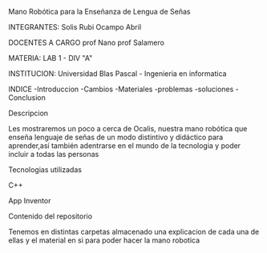 Mano Robótica para la Enseñanza de Lengua de Señas

INTEGRANTES:
Solis Rubi
Ocampo Abril

DOCENTES A CARGO
prof Nano
prof Salamero

MATERIA:
LAB 1 - DIV "A"

INSTITUCION:
Universidad Blas Pascal - Ingenieria en informatica

INDICE
-Introduccion 
-Cambios
-Materiales
-problemas 
-soluciones
-Conclusion



Descripcion 

Les mostraremos un poco a cerca de Ocalis, nuestra mano robótica que enseña lenguaje de señas de un modo distintivo y didáctico para aprender,así también adentrarse en el mundo de la tecnologia y poder incluir a todas las personas  

Tecnologias utilizadas  

C++  

App Inventor  

Contenido del repositorio 

Tenemos en distintas carpetas almacenado una explicacion de cada una de ellas y el material en si para poder hacer la mano robotica  
